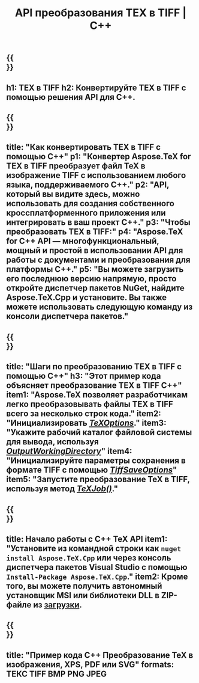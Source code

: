 ﻿---
translation: true
template: /_templates/_conversion-child-cpp.md
title: API преобразования TEX в TIFF | С++
description: Функция преобразования TeX в TIFF. Интегрируйте эту локальную библиотеку C++ в свой проект или используйте кроссплатформенные приложения для преобразования TeX в TIFF.
keywords: tex to tiff api cpp, tex2tiff интегрировать c++
url: /cpp/conversion/tex-to-tiff/
family: tex
platformtag: cpp
feature: conversion
informat: TEX
outformat: TIFF
otherformats: BMP PNG JPEG PDF SVG XPS
---

{{<section banner>}}
---
h1: TEX в TIFF
h2: Конвертируйте TEX в TIFF с помощью решения API для C++.
---

{{<section overview>}}
---
title: "Как конвертировать TEX в TIFF с помощью C++"
p1: "Конвертер Aspose.TeX for TEX в TIFF преобразует файл TeX в изображение TIFF с использованием любого языка, поддерживаемого C++."
p2: "API, который вы видите здесь, можно использовать для создания собственного кроссплатформенного приложения или интегрировать в ваш проект C++."
p3: "Чтобы преобразовать TEX в TIFF:"
p4: "Aspose.TeX for C++ API — многофункциональный, мощный и простой в использовании API для работы с документами и преобразования для платформы C++."
p5: "Вы можете загрузить его последнюю версию напрямую, просто откройте диспетчер пакетов NuGet, найдите Aspose.TeX.Cpp и установите. Вы также можете использовать следующую команду из консоли диспетчера пакетов."
---

{{<section feature1>}}
---
title: "Шаги по преобразованию TEX в TIFF с помощью C++"
h3: "Этот пример кода объясняет преобразование TEX в TIFF C++"
item1: "Aspose.TeX позволяет разработчикам легко преобразовывать файлы TEX в TIFF всего за несколько строк кода."
item2: "Инициализировать [*TeXOptions*](https://reference.aspose.com/tex/cpp/class/aspose.te_x.te_x_options)."
item3: "Укажите рабочий каталог файловой системы для вывода, используя [*OutputWorkingDirectory*](https://reference.aspose.com/tex/cpp/class/aspose.te_x.te_x_options#aa4f4ea6dab7db5ba1b40800495f16f63)"
item4: "Инициализируйте параметры сохранения в формате TIFF с помощью [*TiffSaveOptions*](https://reference.aspose.com/tex/cpp/class/aspose.te_x.presentation.image.tiff_save_options)"
item5: "Запустите преобразование TeX в TIFF, используя метод [*TeXJob()*](https://reference.aspose.com/tex/cpp/class/aspose.te_x.te_x_job)."
---

{{<section feature2>}}
---
title: Начало работы с C++ TeX API
item1: "Установите из командной строки как ```nuget install Aspose.TeX.Cpp``` или через консоль диспетчера пакетов Visual Studio с помощью ```Install-Package Aspose.TeX.Cpp```."
item2: Кроме того, вы можете получить автономный установщик MSI или библиотеки DLL в ZIP-файле из [загрузки](https://releases.aspose.com/tex/cpp).
---

{{<section widget>}}
---
title: "Пример кода C++ Преобразование TeX в изображения, XPS, PDF или SVG"
formats: ТЕКС TIFF BMP PNG JPEG
---